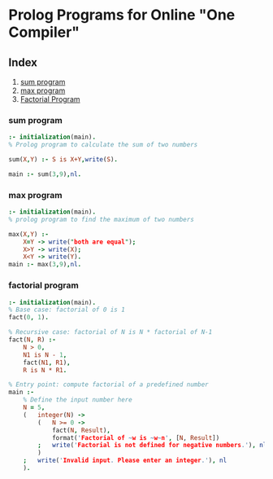 # Prolog Programs for Online "One Compiler"
## Index
1. [sum program](#sum-implementation)
2. [max program](#max-implementation)
3. [Factorial Program](#factorial-implementation)

### sum program <a name="sum-implementation"></a>
```prolog
:- initialization(main).
% Prolog program to calculate the sum of two numbers

sum(X,Y) :- S is X+Y,write(S).

main :- sum(3,9),nl.
```
### max program <a name="max-implementation"></a>
```prolog
:- initialization(main).
% prolog program to find the maximum of two numbers

max(X,Y) :-
	X=Y -> write("both are equal");
	X>Y -> write(X);
	X<Y -> write(Y).
main :- max(3,9),nl.
```
### factorial program <a name="factorial-implementation"></a>

```prolog
:- initialization(main).
% Base case: factorial of 0 is 1
fact(0, 1).

% Recursive case: factorial of N is N * factorial of N-1
fact(N, R) :-
    N > 0,
    N1 is N - 1,
    fact(N1, R1),
    R is N * R1.

% Entry point: compute factorial of a predefined number
main :-
    % Define the input number here
    N = 5,
    (   integer(N) ->
        (   N >= 0 ->
            fact(N, Result),
            format('Factorial of ~w is ~w~n', [N, Result])
        ;   write('Factorial is not defined for negative numbers.'), nl
        )
    ;   write('Invalid input. Please enter an integer.'), nl
    ).
```

